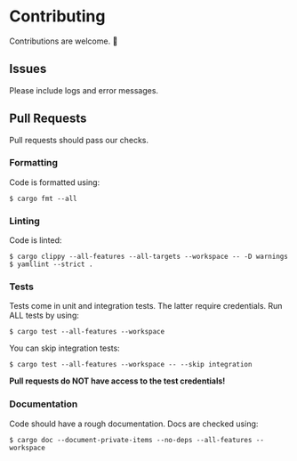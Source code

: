 # Contributing
Contributions are welcome. 🙂

## Issues
Please include logs and error messages.


## Pull Requests
Pull requests should pass our checks.

### Formatting
Code is formatted using:

```console
$ cargo fmt --all
```

### Linting
Code is linted:

```console
$ cargo clippy --all-features --all-targets --workspace -- -D warnings
$ yamllint --strict .
```

### Tests
Tests come in unit and integration tests. The latter require credentials. Run ALL tests by using:

```console
$ cargo test --all-features --workspace
```

You can skip integration tests:

```console
$ cargo test --all-features --workspace -- --skip integration
```

**Pull requests do NOT have access to the test credentials!**

### Documentation
Code should have a rough documentation. Docs are checked using:

```console
$ cargo doc --document-private-items --no-deps --all-features --workspace
```
